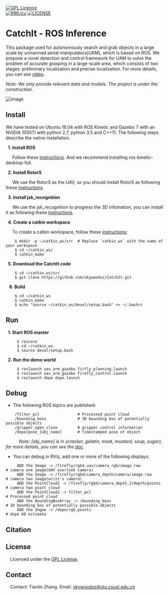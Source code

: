 [![GPL Licence](https://badges.frapsoft.com/os/gpl/gpl.svg?v=103)](https://opensource.org/licenses/GPL-3.0/)  
[![996.icu](https://img.shields.io/badge/link-996.icu-red.svg)](https://996.icu)
[![LICENSE](https://img.shields.io/badge/license-Anti%20996-blue.svg)](https://github.com/996icu/996.ICU/blob/master/LICENSE)
# CatchIt - ROS Inference
This package used for autonomously search and grab objects in a large scale by unmanned aerial manipulators(UAM), which is based on ROS. We propose a novel detection and control framework for UAM to solve the problem of accurate grasping in a large-scale area, which consists of two stages: preliminary localization and precise localization. For more details, you can see [video](https://youtu.be/ycYlgfIKv6s).

*Note: We only provide relevant data and models. The project is under the construction.*

![image](https://github.com/skywoodsz/CatchIt/blob/master/grasp_sucussuful.png)

## Install  
We have tested on Ubuntu 16.04 with ROS Kinetic and Gazebo 7 with an NVIDIA 1050Ti with python 2.7, python 3.5 and C++11. The following steps describe the native installation.   

&ensp;**1. Install ROS**   

&ensp;&ensp;&ensp;Follow these [instructions](http://wiki.ros.org/kinetic/Installation/Ubuntu). And we recommend installing ros-kinetic-desktop-full. 
    
&ensp;**2. Install RotorS**  

&ensp;&ensp;&ensp;We use the RotorS as the UAV, so you should install RotorS as following these [instructions](https://github.com/ethz-asl/rotors_simulator).  
    
&ensp;**3. Install jsk_recognition** 

&ensp;&ensp;&ensp;We use the jsk_recognition to progress the 3D infomation, you can install it as following these [instructions](https://github.com/jsk-ros-pkg/jsk_recognition).  
    
&ensp;**4. Create a catkin workspace** 

&ensp;&ensp;&ensp;To create a catkin workspace, follow these [instructions](http://wiki.ros.org/catkin/Tutorials/create_a_workspace):  
```
    $ mkdir -p ~/catkin_ws/src  # Replace `catkin_ws` with the name of your workspace
    $ cd ~/catkin_ws/
    $ catkin_make
```

&ensp;**5. Download the CatchIt code**
```
    $ cd ~/catkin_ws/src
    $ git clone https://github.com/skywoodsz/CatchIt.git
```
   
&ensp; **6. Build**
```
    $ cd ~/catkin_ws
    $ catkin_make
    $ echo "source ~/catkin_ws/devel/setup.bash" >> ~/.bashrc
```

## Run
&ensp;**1. Start ROS master** 
```
     $ roscore
     $ cd ~/catkin_ws
     $ source devel/setup.bash
```
&ensp;**2. Run the demo world** 
```
     $ roslaunch uav_arm_gazebo firfly_planning.launch
     $ roslaunch uav_arm_gazebo firefly_control.launch
     $ roslaunch dope dope.launch
```

## Debug
- The following ROS topics are published:
```
    /filter_pcl                 # Processed point cloud
    /bounding_boxs              # 3D bounding box of potentially possible objects
    /gripper_open_close         # gripper control information
    /dope/pose_[obj_name]       # timestamped pose of object
```

&ensp;&ensp;&ensp;&ensp;&ensp;&ensp;*Note: [obj_name] is in {cracker, gelatin, meat, mustard, soup, sugar}, for more details, you can see the [doc](https://github.com/NVlabs/Deep_Object_Pose).*  

- You can debug in RViz, add one or more of the following displays:
```
     ADD the Image -> /firefly/rgbd_uav/camera_rgb/image_raw           # camera one image(UAV overlook camera)
     ADD the Image -> /firefly/rgbd/camera_depth/camera/image_raw      # camera two image(wrist's camera)
     ADD the PointCloud2 -> /firefly/rgbd/camera_depth_2/depth/points  # camera two point cloud
     ADD the PointCloud2 -> filter_pcl                                 # Processed point cloud
     ADD the BoundingBoxArray -> /bounding_boxs                        # 3D bounding box of potentially possible objects
     ADD the Imgae -> /dope/rgb_points                                 # dope 6D estimate
```    

## Citation

## License
&ensp;&ensp;Licensed under the [GPL License](https://opensource.org/licenses/GPL-3.0/).

## Contact
&ensp;&ensp;Contact: Tianlin Zhang. Email: skywoodsz@stu.csust.edu.cn






    



    
    



    

